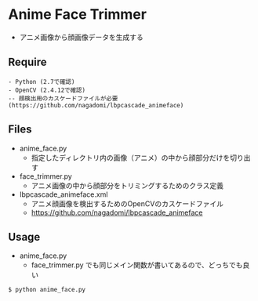 # Anime Face Trimmer

* アニメ画像から顔画像データを生成する

## Require

```
- Python (2.7で確認)
- OpenCV (2.4.12で確認)
-- 顔検出用のカスケードファイルが必要(https://github.com/nagadomi/lbpcascade_animeface)
```

## Files

* anime_face.py
  * 指定したディレクトリ内の画像（アニメ）の中から顔部分だけを切り出す
* face_trimmer.py
  * アニメ画像の中から顔部分をトリミングするためのクラス定義
* lbpcascade_animeface.xml
  * アニメ顔画像を検出するためのOpenCVのカスケードファイル
  * https://github.com/nagadomi/lbpcascade_animeface


## Usage

* anime_face.py
  * face_trimmer.py でも同じメイン関数が書いてあるので、どっちでも良い

```
$ python anime_face.py
```

